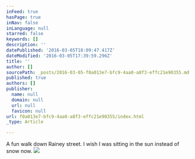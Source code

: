 ```yaml
---
inFeed: true
hasPage: true
inNav: false
inLanguage: null
starred: false
keywords: []
description: ''
datePublished: '2016-03-05T18:09:47.417Z'
dateModified: '2016-03-05T17:39:59.296Z'
title: ''
author: []
sourcePath: _posts/2016-03-05-f0a013e7-bfc9-4aa0-a8f3-effc21e90355.md
published: true
authors: []
publisher:
  name: null
  domain: null
  url: null
  favicon: null
url: f0a013e7-bfc9-4aa0-a8f3-effc21e90355/index.html
_type: Article

---
```

A fun walk down Rainey street. I wish I was sitting in the sun instead of snow now.
![](https://the-grid-user-content.s3-us-west-2.amazonaws.com/45d6a016-7ea1-45dc-b587-ede569c9b841.jpg)